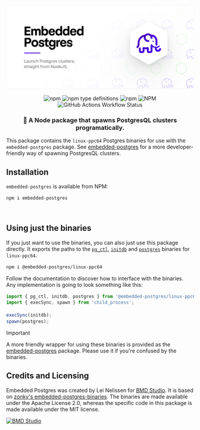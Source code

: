 ![Embedded Postgres](https://github.com/leinelissen/embedded-postgres/raw/main/docs/images/embedded-postgres-header.svg)

<div align="center">

![npm](https://img.shields.io/npm/v/@embedded-postgres/linux-ppc64)
![npm type definitions](https://img.shields.io/npm/types/@embedded-postgres/linux-ppc64)
![npm](https://img.shields.io/npm/dy/@embedded-postgres/linux-ppc64)
![NPM](https://img.shields.io/npm/l/@embedded-postgres/linux-ppc64)
![GitHub Actions Workflow Status](https://img.shields.io/github/actions/workflow/status/leinelissen/embedded-postgres/test.yml)

</div>

<h3 align="center">
    🐘 A Node package that spawns PostgresQL clusters programatically.
</h3>

This package contains the `linux-ppc64` Postgres binaries for use with the `embedded-postgres`
package. See
[embedded-postgres](https://github.com/leinelissen/embedded-postgres) for a more
developer-friendly way of spawning PostgresQL clusters.

## Installation
`embedded-postgres` is available from NPM:

```sh
npm i embedded-postgres
```

<br />

## Using just the binaries
If you just want to use the binaries, you can also just use this package
directly. It exports the paths to the
[`pg_ctl`](https://www.postgresql.org/docs/current/app-pg-ctl.html),
[`initdb`](https://www.postgresql.org/docs/current/app-initdb.html) and
[`postgres`](https://www.postgresql.org/docs/current/app-postgres.html) binaries
for `linux-ppc64`.

```sh
npm i @embedded-postgres/linux-ppc64
```


Follow the documentation to discover how to interface with the binaries. Any implementation is going to look something like this:
```ts
import { pg_ctl, initdb, postgres } from '@embedded-postgres/linux-ppc64'
import { execSync, spawn } from 'child_process';

execSync(initdb);
spawn(postgres);
```

> [!IMPORTANT]  
> A more friendly wrapper for using these binaries is provided as the
> [embedded-postgres](https://github.com/leinelissen/embedded-postgres) package.
> Please use it if you're confused by the binaries.

## Credits and Licensing
Embedded Postgres was created by Lei Nelissen for [BMD
Studio](https://bmd.studio). It is based on [zonky's
embedded-postgres-binaries](https://github.com/zonkyio/embedded-postgres). The
binaries are made available under the Apache License 2.0, whereas the specific
code in this package is made available under the MIT license.

<a href="https://bmd.studio">
    <img src="https://github.com/leinelissen/embedded-postgres/raw/main/docs/images/logo-bmd.svg" alt="BMD Studio" width="150" height="150" />
</a>

<br />

